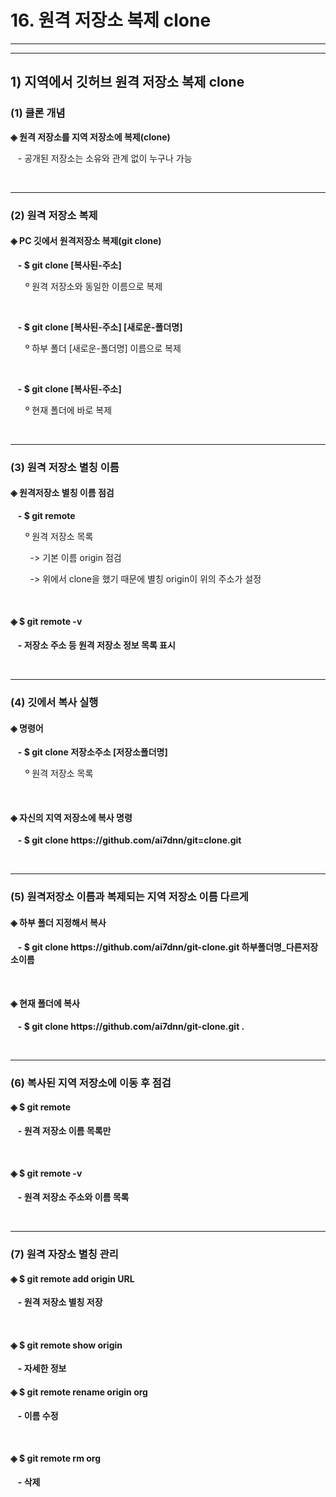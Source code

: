 <h1>16. 원격 저장소 복제 clone</h1><hr><hr>


<h2>1) 지역에서 깃허브 원격 저장소 복제 clone</h2>

<h3>(1) 클론 개념</h3>
<p><b>◈ 원격 저장소를 지역 저장소에 복제(clone)</b></p>
<p>&nbsp&nbsp - 공개된 저장소는 소유와 관계 없이 누구나 가능</p>
<br><hr>
<h3>(2) 원격 저장소 복제</h3>
<h4>◈ PC 깃에서 원격저장소 복제(git clone)</h4>
<p>&nbsp&nbsp <b>- $ git clone [복사된-주소]</b></p>
<p>&nbsp&nbsp&nbsp&nbsp&nbsp º 원격 저장소와 동일한 이름으로 복제</p>
<br>
<p>&nbsp&nbsp <b>- $ git clone [복사된-주소] [새로운-폴더명]</b></p>
<p>&nbsp&nbsp&nbsp&nbsp&nbsp º 하부 폴더 [새로운-폴더명] 이름으로 복제</p>
<br>
<p>&nbsp&nbsp <b>- $ git clone [복사된-주소]</b></p>
<p>&nbsp&nbsp&nbsp&nbsp&nbsp º 현재 폴더에 바로 복제</p>
<br><hr>
<h3>(3) 원격 저장소 별칭 이름</h3>
<h4>◈ 원격저장소 별칭 이름 점검</h4>
<p>&nbsp&nbsp <b>- $ git remote</b></p>
<p>&nbsp&nbsp&nbsp&nbsp&nbsp º 원격 저장소 목록</p>
<p>&nbsp&nbsp&nbsp&nbsp&nbsp&nbsp&nbsp -> 기본 이름 origin 점검</p>
<p>&nbsp&nbsp&nbsp&nbsp&nbsp&nbsp&nbsp -> 위에서 clone을 했기 때문에 별칭 origin이 위의 주소가 설정</p>
<br>
<h4>◈ $ git remote -v</h4>
<p>&nbsp&nbsp <b>- 저장소 주소 등 원격 저장소 정보 목록 표시</b></p>
<br><hr>
<h3>(4) 깃에서 복사 실행</h3>
<h4>◈ 명령어</h4>
<p>&nbsp&nbsp <b>- $ git clone 저장소주소 [저장소폴더명]</b></p>
<p>&nbsp&nbsp&nbsp&nbsp&nbsp º 원격 저장소 목록</p>
<br>
<h4>◈ 자신의 지역 저장소에 복사 명령</h4>
<p>&nbsp&nbsp <b>- $ git clone https://github.com/ai7dnn/git=clone.git</b></p>
<br><hr>
<h3>(5) 원격저장소 이름과 복제되는 지역 저장소 이름 다르게</h3>
<h4>◈ 하부 폴더 지정해서 복사</h4>
<p>&nbsp&nbsp <b>- $ git clone https://github.com/ai7dnn/git-clone.git 하부폴더명_다른저장소이름</b></p>
<br>
<h4>◈ 현재 폴더에 복사</h4>
<p>&nbsp&nbsp <b>- $ git clone https://github.com/ai7dnn/git-clone.git .</b></p>
<br><hr>
<h3>(6) 복사된 지역 저장소에 이동 후 점검</h3>
<h4>◈ $ git remote</h4>
<p>&nbsp&nbsp <b>- 원격 저장소 이름 목록만</b></p>
<br>
<h4>◈ $ git remote -v</h4>
<p>&nbsp&nbsp <b>- 원격 저장소 주소와 이름 목록</b></p>
<br><hr>
<h3>(7) 원격 자장소 별칭 관리</h3>
<h4>◈ $ git remote add origin URL</h4>
<p>&nbsp&nbsp <b>- 원격 저장소 별칭 저장</b></p>
<br>
<h4>◈ $ git remote show origin</h4>
<p>&nbsp&nbsp <b>- 자세한 정보</b></p>
<h4>◈ $ git remote rename origin org</h4>
<p>&nbsp&nbsp <b>- 이름 수정</b></p>
<br>
<h4>◈ $ git remote rm org</h4>
<p>&nbsp&nbsp <b>- 삭제</b></p>
<br>
